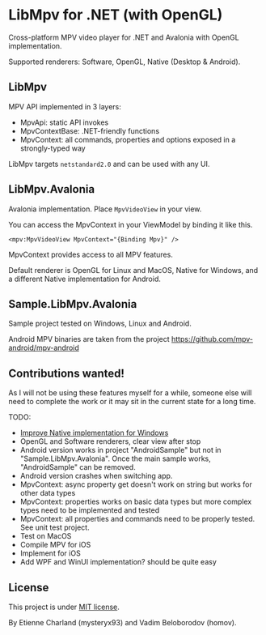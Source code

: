 # LibMpv for .NET (with OpenGL)

Cross-platform MPV video player for .NET and Avalonia with OpenGL implementation.

Supported renderers: Software, OpenGL, Native (Desktop & Android).

## LibMpv

MPV API implemented in 3 layers:

- MpvApi: static API invokes
- MpvContextBase: .NET-friendly functions
- MpvContext: all commands, properties and options exposed in a strongly-typed way

LibMpv targets `netstandard2.0` and can be used with any UI.

## LibMpv.Avalonia

Avalonia implementation. Place `MpvVideoView` in your view.

You can access the MpvContext in your ViewModel by binding it like this.

    <mpv:MpvVideoView MpvContext="{Binding Mpv}" />

MpvContext provides access to all MPV features.

Default renderer is OpenGL for Linux and MacOS, Native for Windows, and a different Native implementation for Android.

## Sample.LibMpv.Avalonia

Sample project tested on Windows, Linux and Android.

Android MPV binaries are taken from the project https://github.com/mpv-android/mpv-android

## Contributions wanted!

As I will not be using these features myself for a while, someone else will need to complete the work or it may sit in the current state for a long time.

TODO:

- [Improve Native implementation for Windows](https://github.com/mysteryx93/MediaPlayerUI.NET/issues/7#issuecomment-1602399799)
- OpenGL and Software renderers, clear view after stop
- Android version works in project "AndroidSample" but not in "Sample.LibMpv.Avalonia". Once the main sample works, "AndroidSample" can be removed.
- Android version crashes when switching app.
- MpvContext: async property get doesn't work on string but works for other data types
- MpvContext: properties works on basic data types but more complex types need to be implemented and tested
- MpvContext: all properties and commands need to be properly tested. See unit test project. 
- Test on MacOS
- Compile MPV for iOS
- Implement for iOS
- Add WPF and WinUI implementation? should be quite easy

## License

This project is under [MIT license](LICENSE).

By Etienne Charland (mysteryx93) and Vadim Beloborodov (homov).
